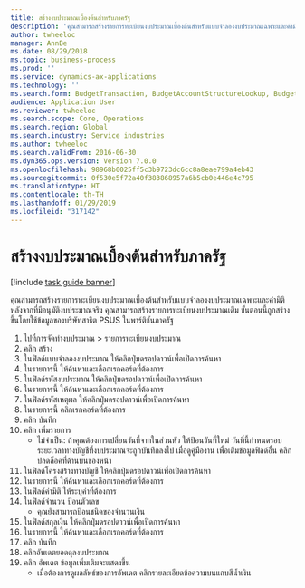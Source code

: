```yaml
---
title: สร้างงบประมาณเบื้องต้นสำหรับภาครัฐ
description: 'คุณสามารถสร้างรายการทะเบียนงบประมาณเบื้องต้นสำหรับแบบจำลองงบประมาณเฉพาะและค่ามิติ '
author: twheeloc
manager: AnnBe
ms.date: 08/29/2018
ms.topic: business-process
ms.prod: ''
ms.service: dynamics-ax-applications
ms.technology: ''
ms.search.form: BudgetTransaction, BudgetAccountStructureLookup, BudgetTransactionMultiPost
audience: Application User
ms.reviewer: twheeloc
ms.search.scope: Core, Operations
ms.search.region: Global
ms.search.industry: Service industries
ms.author: twheeloc
ms.search.validFrom: 2016-06-30
ms.dyn365.ops.version: Version 7.0.0
ms.openlocfilehash: 98968b0025ff5c3b9723dc6cc8a8eae799a4eb43
ms.sourcegitcommit: 0f530e5f72a40f383868957a6b5cb0e446e4c795
ms.translationtype: HT
ms.contentlocale: th-TH
ms.lasthandoff: 01/29/2019
ms.locfileid: "317142"
---
```

# <a name="create-a-preliminary-budget-for-public-sector"></a>สร้างงบประมาณเบื้องต้นสำหรับภาครัฐ

[!include [task guide banner](../../includes/task-guide-banner.md)]

คุณสามารถสร้างรายการทะเบียนงบประมาณเบื้องต้นสำหรับแบบจำลองงบประมาณเฉพาะและค่ามิติ  หลังจากที่มีอนุมัติงบประมาณจริง คุณสามารถสร้างรายการทะเบียนงบประมาณเดิม  ขั้นตอนนี้ถูกสร้างขึ้นโดยใช้ข้อมูลของบริษัทสาธิต PSUS ในพาร์ติชันภาครัฐ 

1. ไปที่การจัดทำงบประมาณ > รายการทะเบียนงบประมาณ
2. คลิก สร้าง
3. ในฟิลด์แบบจำลองงบประมาณ ให้คลิกปุ่มดรอปดาวน์เพื่อเปิดการค้นหา
4. ในรายการนี้ ให้ค้นหาและเลือกเรกคอร์ดที่ต้องการ
5. ในฟิลด์รหัสงบประมาณ ให้คลิกปุ่มดรอปดาวน์เพื่อเปิดการค้นหา
6. ในรายการนี้ ให้ค้นหาและเลือกเรกคอร์ดที่ต้องการ
7. ในฟิลด์รหัสเหตุผล ให้คลิกปุ่มดรอปดาวน์เพื่อเปิดการค้นหา
8. ในรายการนี้ คลิกเรกคอร์ดที่ต้องการ
9. คลิก บันทึก
10. คลิก เพิ่มรายการ
    * ไม่จำเป็น: ถ้าคุณต้องการเปลี่ยนวันที่จากในส่วนหัว ให้ป้อนวันที่ใหม่ วันที่นี้กำหนดรอบระยะเวลาทางบัญชีที่งบประมาณจะถูกบันทึกลงไป เมื่อดูคู่มืองาน เพื่อเติมข้อมูลฟิลด์อื่น คลิกปลดล็อคที่ด้านบนของหน้า  
11. ในฟิลด์โครงสร้างทางบัญชี ให้คลิกปุ่มดรอปดาวน์เพื่อเปิดการค้นหา
12. ในรายการนี้ ให้ค้นหาและเลือกเรกคอร์ดที่ต้องการ
13. ในฟิลด์ค่ามิติ ให้ระบุค่าที่ต้องการ
14. ในฟิลด์จำนวน ป้อนตัวเลข
    * คุณยังสามารถป้อนชนิดของจำนวนเงิน  
15. ในฟิลด์สกุลเงิน ให้คลิกปุ่มดรอปดาวน์เพื่อเปิดการค้นหา
16. ในรายการนี้ ให้ค้นหาและเลือกเรกคอร์ดที่ต้องการ
17. คลิก บันทึก
18. คลิกอัพเดตยอดดุลงบประมาณ
19. คลิก อัพเดต ข้อมูลเพิ่มเติมจะแสดงขึ้น
    * เมื่อต้องการดูผลลัพธ์ของการอัพเดต คลิกรายละเอียดข้อความบนแถบสีน้ำเงิน  

